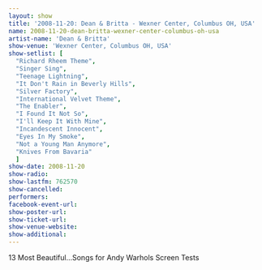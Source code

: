 ```yaml
---
layout: show
title: '2008-11-20: Dean & Britta - Wexner Center, Columbus OH, USA'
name: 2008-11-20-dean-britta-wexner-center-columbus-oh-usa
artist-name: 'Dean & Britta'
show-venue: 'Wexner Center, Columbus OH, USA'
show-setlist: [
  "Richard Rheem Theme",
  "Singer Sing",
  "Teenage Lightning",
  "It Don't Rain in Beverly Hills",
  "Silver Factory",
  "International Velvet Theme",
  "The Enabler",
  "I Found It Not So",
  "I'll Keep It With Mine",
  "Incandescent Innocent",
  "Eyes In My Smoke",
  "Not a Young Man Anymore",
  "Knives From Bavaria"
  ]
show-date: 2008-11-20
show-radio: 
show-lastfm: 762570
show-cancelled: 
performers: 
facebook-event-url: 
show-poster-url: 
show-ticket-url: 
show-venue-website: 
show-additional: 
---
```


13 Most Beautiful...Songs for Andy Warhols Screen Tests